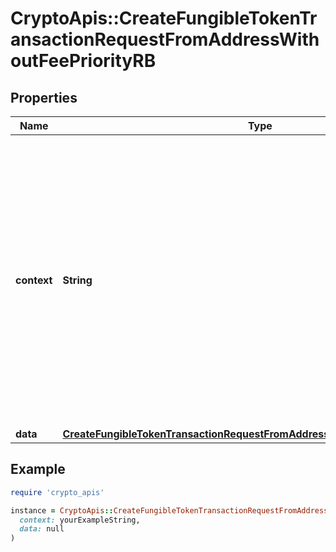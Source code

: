 # CryptoApis::CreateFungibleTokenTransactionRequestFromAddressWithoutFeePriorityRB

## Properties

| Name | Type | Description | Notes |
| ---- | ---- | ----------- | ----- |
| **context** | **String** | In batch situations the user can use the context to correlate responses with requests. This property is present regardless of whether the response was successful or returned as an error. &#x60;context&#x60; is specified by the user. | [optional] |
| **data** | [**CreateFungibleTokenTransactionRequestFromAddressWithoutFeePriorityRBData**](CreateFungibleTokenTransactionRequestFromAddressWithoutFeePriorityRBData.md) |  |  |

## Example

```ruby
require 'crypto_apis'

instance = CryptoApis::CreateFungibleTokenTransactionRequestFromAddressWithoutFeePriorityRB.new(
  context: yourExampleString,
  data: null
)
```

